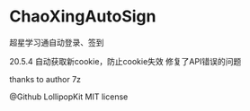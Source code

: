 # ChaoXingAutoSign
超星学习通自动登录、签到

20.5.4
自动获取新cookie，防止cookie失效
修复了API错误的问题

thanks to author 7z

@Github LollipopKit MIT license
